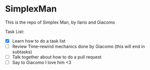 # SimplexMan
This is the repo of Simplex Man, by Ilario and Giacomo

Task List:
- [x] Learn how to do a task list
- [ ] Review Time-rewind mechanics done by Giacomo (this will end in subtasks)
- [ ] Talk together about how to do a pull request
- [ ] Say to Giacomo I love him <3
